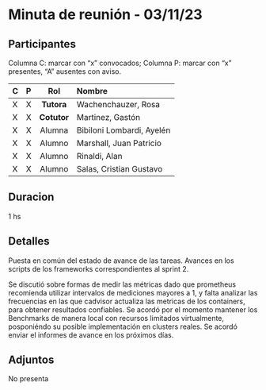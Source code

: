 # Minuta de reunión - 03/11/23

## Participantes

Columna C: marcar con “x” convocados; Columna P: marcar con “x” presentes, “A” ausentes con aviso.

| C   | P   |     Rol     | Nombre                    |
| :-- | :-- | :---------: | :------------------------ |
| X   | X   | **Tutora**  | Wachenchauzer, Rosa       |
| X   | X   | **Cotutor** | Martinez, Gastón          |
| X   | X   |   Alumna    | Bibiloni Lombardi, Ayelén |
| X   | X   |   Alumno    | Marshall, Juan Patricio   |
| X   | X   |   Alumno    | Rinaldi, Alan             |
| X   | X   |   Alumno    | Salas, Cristian Gustavo   |

## Duracion

1 hs

## Detalles

Puesta en común del estado de avance de las tareas. Avances en los scripts de los frameworks correspondientes al sprint 2. 

Se discutió sobre formas de medir las métricas dado que prometheus recomienda utilizar intervalos de mediciones mayores a 1, y falta analizar las frecuencias en las que cadvisor actualiza las metricas de los containers, para obtener resultados confiables. 
Se acordó por el momento mantener los Benchmarks de manera local con recursos limitados virtualmente, posponiéndo su posible implementación en clusters reales.
Se acordó enviar el informes de avance en los próximos días.

## Adjuntos

No presenta
